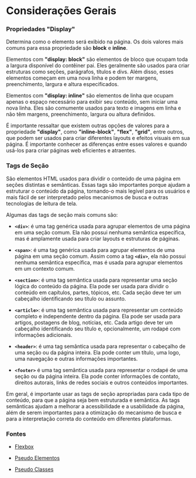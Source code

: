 # Considerações Gerais

### Propriedades "Display"

Determina como o elemento será exibido na página. Os dois valores mais comuns para essa propriedade são **block** e **inline**.

Elementos com **"display: block"** são elementos de bloco que ocupam toda a largura disponível do contêiner pai. Eles geralmente são usados para criar estruturas como seções, parágrafos, títulos e divs. Além disso, esses elementos começam em uma nova linha e podem ter margens, preenchimento, largura e altura especificados.

Elementos com **"display: inline"** são elementos de linha que ocupam apenas o espaço necessário para exibir seu conteúdo, sem iniciar uma nova linha. Eles são comumente usados para texto e imagens em linha e não têm margens, preenchimento, largura ou altura definidos.

É importante ressaltar que existem outras opções de valores para a propriedade **"display"**, como **"inline-block"**, **"flex"**, **"grid"**, entre outros, que podem ser usados para criar diferentes layouts e efeitos visuais em sua página. É importante conhecer as diferenças entre esses valores e quando usá-los para criar páginas web eficientes e atraentes.

### Tags de Seção

São elementos HTML usados para dividir o conteúdo de uma página em seções distintas e semânticas. Essas tags são importantes porque ajudam a estruturar o conteúdo da página, tornando-o mais legível para os usuários e mais fácil de ser interpretado pelos mecanismos de busca e outras tecnologias de leitura de tela.

Algumas das tags de seção mais comuns são:

- **`<div>`**: é uma tag genérica usada para agrupar elementos de uma página em uma seção comum. Ela não possui nenhuma semântica específica, mas é amplamente usada para criar layouts e estruturas de páginas.

- **`<span>`**: é uma tag genérica usada para agrupar elementos de uma página em uma seção comum. Assim como a tag **`<div>`**, ela não possui nenhuma semântica específica, mas é usada para agrupar elementos em um contexto comum.

- **`<section>`**: é uma tag semântica usada para representar uma seção lógica do conteúdo da página. Ela pode ser usada para dividir o conteúdo em capítulos, partes, tópicos, etc. Cada seção deve ter um cabeçalho identificando seu título ou assunto.

- **`<article>`**: é uma tag semântica usada para representar um conteúdo completo e independente dentro da página. Ela pode ser usada para artigos, postagens de blog, notícias, etc. Cada artigo deve ter um cabeçalho identificando seu título e, opcionalmente, um rodapé com informações adicionais.

- **`<header>`**: é uma tag semântica usada para representar o cabeçalho de uma seção ou da página inteira. Ela pode conter um título, uma logo, uma navegação e outras informações importantes.

- **`<footer>`** é uma tag semântica usada para representar o rodapé de uma seção ou da página inteira. Ela pode conter informações de contato, direitos autorais, links de redes sociais e outros conteúdos importantes.

Em geral, é importante usar as tags de seção apropriadas para cada tipo de conteúdo, para que a página seja bem estruturada e semântica. As tags semânticas ajudam a melhorar a acessibilidade e a usabilidade da página, além de serem importantes para a otimização do mecanismo de busca e para a interpretação correta do conteúdo em diferentes plataformas.



### Fontes

- [Flexbox](https://css-tricks.com/snippets/css/a-guide-to-flexbox/ "Flexbox")

- [Pseudo Elementos](https://developer.mozilla.org/pt-BR/docs/Web/CSS/Pseudo-elements "Pseudo Elementos")

- [Pseudo Classes](https://developer.mozilla.org/pt-BR/docs/Web/CSS/Pseudo-classes "Pseudo Classes")